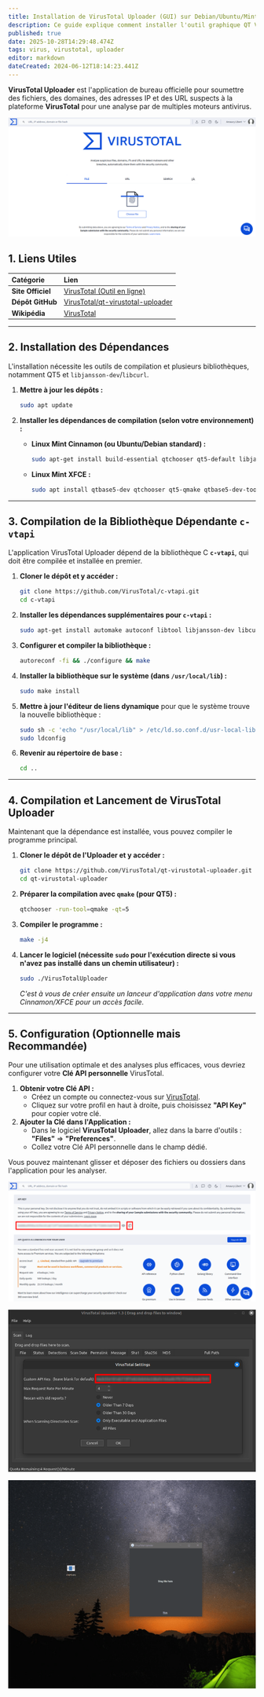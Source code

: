 ```yaml
---
title: Installation de VirusTotal Uploader (GUI) sur Debian/Ubuntu/Mint
description: Ce guide explique comment installer l'outil graphique QT VirusTotal Uploader sur Linux Mint 21.3 (base Ubuntu 22.04) en compilant les sources.
published: true
date: 2025-10-28T14:29:48.474Z
tags: virus, virustotal, uploader
editor: markdown
dateCreated: 2024-06-12T18:14:23.441Z
---
```


**VirusTotal Uploader** est l'application de bureau officielle pour soumettre des fichiers, des domaines, des adresses IP et des URL suspects à la plateforme **VirusTotal** pour une analyse par de multiples moteurs antivirus.

![](/virus-total-uploader/virus-total-uploader-compte-amaury-libert.png)


## 1\. Liens Utiles

| Catégorie | Lien |
| :--- | :--- |
| **Site Officiel** | [VirusTotal (Outil en ligne)](https://www.virustotal.com/gui/home/upload) |
| **Dépôt GitHub** | [VirusTotal/qt-virustotal-uploader](https://github.com/VirusTotal/qt-virustotal-uploader) |
| **Wikipédia** | [VirusTotal](https://fr.wikipedia.org/wiki/VirusTotal) |

-----

## 2\. Installation des Dépendances

L'installation nécessite les outils de compilation et plusieurs bibliothèques, notamment QT5 et `libjansson-dev`/`libcurl`.

1.  **Mettre à jour les dépôts :**

    ```bash
    sudo apt update
    ```

2.  **Installer les dépendances de compilation (selon votre environnement) :**

      * **Linux Mint Cinnamon (ou Ubuntu/Debian standard) :**
        ```bash
        sudo apt-get install build-essential qtchooser qt5-default libjansson-dev libcurl4-openssl-dev git zlib1g-dev
        ```
      * **Linux Mint XFCE :**
        ```bash
        sudo apt install qtbase5-dev qtchooser qt5-qmake qtbase5-dev-tools build-essential libjansson-dev libcurl4-openssl-dev git zlib1g-dev
        ```

-----

## 3\. Compilation de la Bibliothèque Dépendante `c-vtapi`

L'application VirusTotal Uploader dépend de la bibliothèque C **`c-vtapi`**, qui doit être compilée et installée en premier.

1.  **Cloner le dépôt et y accéder :**

    ```bash
    git clone https://github.com/VirusTotal/c-vtapi.git
    cd c-vtapi
    ```

2.  **Installer les dépendances supplémentaires pour `c-vtapi` :**

    ```bash
    sudo apt-get install automake autoconf libtool libjansson-dev libcurl4-openssl-dev
    ```

3.  **Configurer et compiler la bibliothèque :**

    ```bash
    autoreconf -fi && ./configure && make
    ```

4.  **Installer la bibliothèque sur le système (dans `/usr/local/lib`) :**

    ```bash
    sudo make install
    ```

5.  **Mettre à jour l'éditeur de liens dynamique** pour que le système trouve la nouvelle bibliothèque :

    ```bash
    sudo sh -c 'echo "/usr/local/lib" > /etc/ld.so.conf.d/usr-local-lib.conf'
    sudo ldconfig
    ```

6.  **Revenir au répertoire de base :**

    ```bash
    cd ..
    ```

-----

## 4\. Compilation et Lancement de VirusTotal Uploader

Maintenant que la dépendance est installée, vous pouvez compiler le programme principal.

1.  **Cloner le dépôt de l'Uploader et y accéder :**

    ```bash
    git clone https://github.com/VirusTotal/qt-virustotal-uploader.git
    cd qt-virustotal-uploader
    ```

2.  **Préparer la compilation avec `qmake` (pour QT5) :**

    ```bash
    qtchooser -run-tool=qmake -qt=5
    ```

3.  **Compiler le programme :**

    ```bash
    make -j4
    ```

4.  **Lancer le logiciel (nécessite `sudo` pour l'exécution directe si vous n'avez pas installé dans un chemin utilisateur) :**

    ```bash
    sudo ./VirusTotalUploader
    ```

    *C'est à vous de créer ensuite un lanceur d'application dans votre menu Cinnamon/XFCE pour un accès facile.*

-----

## 5\. Configuration (Optionnelle mais Recommandée)

Pour une utilisation optimale et des analyses plus efficaces, vous devriez configurer votre **Clé API personnelle** VirusTotal.

1.  **Obtenir votre Clé API :**
      * Créez un compte ou connectez-vous sur [VirusTotal](https://www.virustotal.com/gui/home/upload).
      * Cliquez sur votre profil en haut à droite, puis choisissez **"API Key"** pour copier votre clé.
2.  **Ajouter la Clé dans l'Application :**
      * Dans le logiciel **VirusTotal Uploader**, allez dans la barre d'outils : **"Files"** =\> **"Preferences"**.
      * Collez votre Clé API personnelle dans le champ dédié.

Vous pouvez maintenant glisser et déposer des fichiers ou dossiers dans l'application pour les analyser.

![](/virus-total-uploader/virus-total-uploader-api-key.png)

![](/virus-total-uploader/virus-total-uploader-software-api-key.png)

![](/virus-total-uploader/virus-total-uploader-software-file-upload.gif)